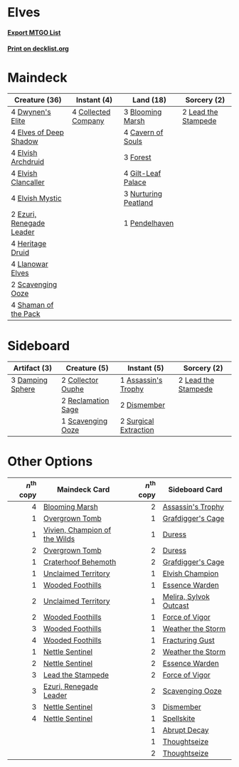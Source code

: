 # Elves

#### [Export MTGO List](../collection/Elves/Elves.txt)
#### [Print on decklist.org](http://decklist.org/?deckmain=3%09Blooming%20Marsh%0A4%09Cavern%20of%20Souls%0A4%09Collected%20Company%0A4%09Dwynen's%20Elite%0A4%09Elves%20of%20Deep%20Shadow%0A4%09Elvish%20Archdruid%0A4%09Elvish%20Clancaller%0A4%09Elvish%20Mystic%0A2%09Ezuri,%20Renegade%20Leader%0A3%09Forest%0A4%09Gilt-Leaf%20Palace%0A4%09Heritage%20Druid%0A2%09Lead%20the%20Stampede%0A4%09Llanowar%20Elves%0A3%09Nurturing%20Peatland%0A1%09Pendelhaven%0A2%09Scavenging%20Ooze%0A4%09Shaman%20of%20the%20Pack&deckside=1%09Assassin's%20Trophy%0A2%09Collector%20Ouphe%0A3%09Damping%20Sphere%0A2%09Dismember%0A2%09Lead%20the%20Stampede%0A2%09Reclamation%20Sage%0A1%09Scavenging%20Ooze%0A2%09Surgical%20Extraction)
# Maindeck

|                                           Creature (36)                                           |                                         Instant (4)                                          |                                           Land (18)                                           |                                         Sorcery (2)                                          |
|---------------------------------------------------------------------------------------------------|----------------------------------------------------------------------------------------------|-----------------------------------------------------------------------------------------------|----------------------------------------------------------------------------------------------|
|4 [Dwynen's Elite](http://gatherer.wizards.com/Pages/Card/Details.aspx?multiverseid=442739)        |4 [Collected Company](http://gatherer.wizards.com/Pages/Card/Details.aspx?multiverseid=394519)|3 [Blooming Marsh](http://gatherer.wizards.com/Pages/Card/Details.aspx?multiverseid=417816)    |2 [Lead the Stampede](http://gatherer.wizards.com/Pages/Card/Details.aspx?multiverseid=382295)|
|4 [Elves of Deep Shadow](http://gatherer.wizards.com/Pages/Card/Details.aspx?multiverseid=292942)  |                                                                                              |4 [Cavern of Souls](http://gatherer.wizards.com/Pages/Card/Details.aspx?multiverseid=278058)   |                                                                                              |
|4 [Elvish Archdruid](http://gatherer.wizards.com/Pages/Card/Details.aspx?multiverseid=389498)      |                                                                                              |3 [Forest](http://gatherer.wizards.com/Pages/Card/Details.aspx?multiverseid=439860)            |                                                                                              |
|4 [Elvish Clancaller](http://gatherer.wizards.com/Pages/Card/Details.aspx?multiverseid=447315)     |                                                                                              |4 [Gilt-Leaf Palace](http://gatherer.wizards.com/Pages/Card/Details.aspx?multiverseid=153455)  |                                                                                              |
|4 [Elvish Mystic](http://gatherer.wizards.com/Pages/Card/Details.aspx?multiverseid=389499)         |                                                                                              |3 [Nurturing Peatland](http://gatherer.wizards.com/Pages/Card/Details.aspx?multiverseid=464192)|                                                                                              |
|2 [Ezuri, Renegade Leader](http://gatherer.wizards.com/Pages/Card/Details.aspx?multiverseid=389511)|                                                                                              |1 [Pendelhaven](http://gatherer.wizards.com/Pages/Card/Details.aspx?multiverseid=442233)       |                                                                                              |
|4 [Heritage Druid](http://gatherer.wizards.com/Pages/Card/Details.aspx?multiverseid=413713)        |                                                                                              |                                                                                               |                                                                                              |
|4 [Llanowar Elves](http://gatherer.wizards.com/Pages/Card/Details.aspx?multiverseid=129626)        |                                                                                              |                                                                                               |                                                                                              |
|2 [Scavenging Ooze](http://gatherer.wizards.com/Pages/Card/Details.aspx?multiverseid=420783)       |                                                                                              |                                                                                               |                                                                                              |
|4 [Shaman of the Pack](http://gatherer.wizards.com/Pages/Card/Details.aspx?multiverseid=413747)    |                                                                                              |                                                                                               |                                                                                              |


# Sideboard

|                                       Artifact (3)                                        |                                        Creature (5)                                         |                                          Instant (5)                                           |                                         Sorcery (2)                                          |
|-------------------------------------------------------------------------------------------|---------------------------------------------------------------------------------------------|------------------------------------------------------------------------------------------------|----------------------------------------------------------------------------------------------|
|3 [Damping Sphere](http://gatherer.wizards.com/Pages/Card/Details.aspx?multiverseid=443101)|2 [Collector Ouphe](http://gatherer.wizards.com/Pages/Card/Details.aspx?multiverseid=464107) |1 [Assassin's Trophy](http://gatherer.wizards.com/Pages/Card/Details.aspx?multiverseid=452902)  |2 [Lead the Stampede](http://gatherer.wizards.com/Pages/Card/Details.aspx?multiverseid=382295)|
|                                                                                           |2 [Reclamation Sage](http://gatherer.wizards.com/Pages/Card/Details.aspx?multiverseid=389651)|2 [Dismember](http://gatherer.wizards.com/Pages/Card/Details.aspx?multiverseid=382182)          |                                                                                              |
|                                                                                           |1 [Scavenging Ooze](http://gatherer.wizards.com/Pages/Card/Details.aspx?multiverseid=420783) |2 [Surgical Extraction](http://gatherer.wizards.com/Pages/Card/Details.aspx?multiverseid=397706)|                                                                                              |


# Other Options

|*n*<sup>th</sup> copy|                                             Maindeck Card                                              |*n*<sup>th</sup> copy|                                         Sideboard Card                                          |
|--------------------:|--------------------------------------------------------------------------------------------------------|--------------------:|-------------------------------------------------------------------------------------------------|
|                    4|[Blooming Marsh](http://gatherer.wizards.com/Pages/Card/Details.aspx?multiverseid=417816)               |                    2|[Assassin's Trophy](http://gatherer.wizards.com/Pages/Card/Details.aspx?multiverseid=452902)     |
|                    1|[Overgrown Tomb](http://gatherer.wizards.com/Pages/Card/Details.aspx?multiverseid=405103)               |                    1|[Grafdigger's Cage](http://gatherer.wizards.com/Pages/Card/Details.aspx?multiverseid=278452)     |
|                    1|[Vivien, Champion of the Wilds](http://gatherer.wizards.com/Pages/Card/Details.aspx?multiverseid=461107)|                    1|[Duress](http://gatherer.wizards.com/Pages/Card/Details.aspx?multiverseid=14557)                 |
|                    2|[Overgrown Tomb](http://gatherer.wizards.com/Pages/Card/Details.aspx?multiverseid=405103)               |                    2|[Duress](http://gatherer.wizards.com/Pages/Card/Details.aspx?multiverseid=14557)                 |
|                    1|[Craterhoof Behemoth](http://gatherer.wizards.com/Pages/Card/Details.aspx?multiverseid=240027)          |                    2|[Grafdigger's Cage](http://gatherer.wizards.com/Pages/Card/Details.aspx?multiverseid=278452)     |
|                    1|[Unclaimed Territory](http://gatherer.wizards.com/Pages/Card/Details.aspx?multiverseid=435419)          |                    1|[Elvish Champion](http://gatherer.wizards.com/Pages/Card/Details.aspx?multiverseid=129534)       |
|                    1|[Wooded Foothills](http://gatherer.wizards.com/Pages/Card/Details.aspx?multiverseid=405116)             |                    1|[Essence Warden](http://gatherer.wizards.com/Pages/Card/Details.aspx?multiverseid=389505)        |
|                    2|[Unclaimed Territory](http://gatherer.wizards.com/Pages/Card/Details.aspx?multiverseid=435419)          |                    1|[Melira, Sylvok Outcast](http://gatherer.wizards.com/Pages/Card/Details.aspx?multiverseid=194274)|
|                    2|[Wooded Foothills](http://gatherer.wizards.com/Pages/Card/Details.aspx?multiverseid=405116)             |                    1|[Force of Vigor](http://gatherer.wizards.com/Pages/Card/Details.aspx?multiverseid=464113)        |
|                    3|[Wooded Foothills](http://gatherer.wizards.com/Pages/Card/Details.aspx?multiverseid=405116)             |                    1|[Weather the Storm](http://gatherer.wizards.com/Pages/Card/Details.aspx?multiverseid=464140)     |
|                    4|[Wooded Foothills](http://gatherer.wizards.com/Pages/Card/Details.aspx?multiverseid=405116)             |                    1|[Fracturing Gust](http://gatherer.wizards.com/Pages/Card/Details.aspx?multiverseid=146759)       |
|                    1|[Nettle Sentinel](http://gatherer.wizards.com/Pages/Card/Details.aspx?multiverseid=442171)              |                    2|[Weather the Storm](http://gatherer.wizards.com/Pages/Card/Details.aspx?multiverseid=464140)     |
|                    2|[Nettle Sentinel](http://gatherer.wizards.com/Pages/Card/Details.aspx?multiverseid=442171)              |                    2|[Essence Warden](http://gatherer.wizards.com/Pages/Card/Details.aspx?multiverseid=389505)        |
|                    3|[Lead the Stampede](http://gatherer.wizards.com/Pages/Card/Details.aspx?multiverseid=382295)            |                    2|[Force of Vigor](http://gatherer.wizards.com/Pages/Card/Details.aspx?multiverseid=464113)        |
|                    3|[Ezuri, Renegade Leader](http://gatherer.wizards.com/Pages/Card/Details.aspx?multiverseid=389511)       |                    2|[Scavenging Ooze](http://gatherer.wizards.com/Pages/Card/Details.aspx?multiverseid=420783)       |
|                    3|[Nettle Sentinel](http://gatherer.wizards.com/Pages/Card/Details.aspx?multiverseid=442171)              |                    3|[Dismember](http://gatherer.wizards.com/Pages/Card/Details.aspx?multiverseid=382182)             |
|                    4|[Nettle Sentinel](http://gatherer.wizards.com/Pages/Card/Details.aspx?multiverseid=442171)              |                    1|[Spellskite](http://gatherer.wizards.com/Pages/Card/Details.aspx?multiverseid=397743)            |
|                     |                                                                                                        |                    1|[Abrupt Decay](http://gatherer.wizards.com/Pages/Card/Details.aspx?multiverseid=456061)          |
|                     |                                                                                                        |                    1|[Thoughtseize](http://gatherer.wizards.com/Pages/Card/Details.aspx?multiverseid=438676)          |
|                     |                                                                                                        |                    2|[Thoughtseize](http://gatherer.wizards.com/Pages/Card/Details.aspx?multiverseid=438676)          |

